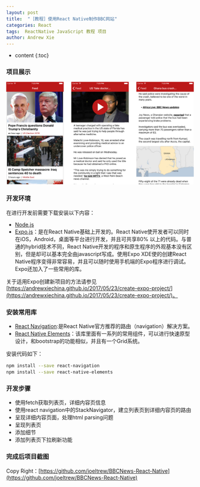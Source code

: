 ```yaml
---
layout: post
title:  "［教程］使用React Native制作BBC网站"
categories: React
tags:  ReactNative JavaScript 教程 项目
author: Andrew Xie
---
```


* content
{:toc}

### 项目展示 
![Example Image](https://github.com/andrewxiechina/andrewxiechina.github.io/blob/master/img/bbc_news.png?raw=true)

### 开发环境
在进行开发前需要下载安装以下内容：
- [Node.js](https://nodejs.org/en/download/)
- [Expo.js](https://expo.io/)：是在React Native基础上开发的。React Native使开发者可以同时在iOS，Android，桌面等平台进行开发，并且可共享80%
以上的代码。与普通的hybrid技术不同，React Native开发的程序和原生程序的外观基本没有区别，但是却可以基本完全由javascript写成。使用Expo XDE使的创建React Native程序变得非常容易，并且可以随时使用手机端的Expo程序进行调试。Expo还加入了一些常用的库。

关于适用Expo创建新项目的方法请参见[https://andrewxiechina.github.io/2017/05/23/create-expo-project/](https://andrewxiechina.github.io/2017/05/23/create-expo-project/)。

### 安装常用库
- [React Navigation](https://reactnavigation.org/docs/intro/):是React Native官方推荐的路由（navigation）解决方案。
- [React Native Elements](https://react-native-training.github.io/react-native-elements/)：该库里面有一系列的常用组件，可以进行快速原型设计，和bootstrap的功能相似，并且有一个Grid系统。

安装代码如下：
```bash
npm install --save react-navigation
npm install --save react-native-elements
```


### 开发步骤
 - 使用fetch获取列表页，详细内容页信息
 - 使用react navigation中的StackNavigator，建立列表页到详细内容页的路由
 - 呈现详细内容页面，处理html parsing问题
 - 呈现列表页
 - 添加细节
 - 添加列表页下拉刷新功能
 
 
### 完成后项目截图

Copy Right：[https://github.com/joeltrew/BBCNews-React-Native](https://github.com/joeltrew/BBCNews-React-Native)
